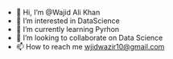 - 👋 Hi, I’m @Wajid Ali Khan
- 👀 I’m interested in DataScience
- 🌱 I’m currently learning Pyrhon
- 💞️ I’m looking to collaborate on Data Science
- 📫 How to reach me wjidwazir10@gmail.com

<!---
WajidWazir10/WajidWazir10 is a ✨ special ✨ repository because its `README.md` (this file) appears on your GitHub profile.
You can click the Preview link to take a look at your changes.
--->
